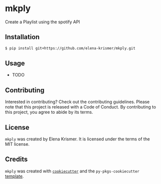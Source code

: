 # mkply

Create a Playlist using the spotify API 

## Installation

```bash
$ pip install git+https://github.com/elena-krismer/mkply.git

```

## Usage

- TODO

## Contributing

Interested in contributing? Check out the contributing guidelines. Please note that this project is released with a Code of Conduct. By contributing to this project, you agree to abide by its terms.

## License

`mkply` was created by Elena Krismer. It is licensed under the terms of the MIT license.

## Credits

`mkply` was created with [`cookiecutter`](https://cookiecutter.readthedocs.io/en/latest/) and the `py-pkgs-cookiecutter` [template](https://github.com/py-pkgs/py-pkgs-cookiecutter).
